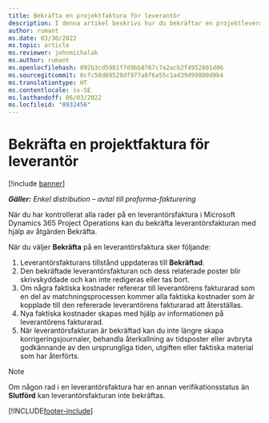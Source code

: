 ```yaml
---
title: Bekräfta en projektfaktura för leverantör
description: I denna artikel beskrivs hur du bekräftar en projektleverantörsfaktura i Microsoft Dynamics 365 Project Operations och den ekonomiska påverkan av att bekräfta en projektleverantörsfaktura.
author: rumant
ms.date: 03/30/2022
ms.topic: article
ms.reviewer: johnmichalak
ms.author: rumant
ms.openlocfilehash: 092b3cd5981f7d9bb8767c7a2acb2f4952801d06
ms.sourcegitcommit: 6cfc50d89528df977a8f6a55c1ad39d99800d9b4
ms.translationtype: HT
ms.contentlocale: sv-SE
ms.lasthandoff: 06/03/2022
ms.locfileid: "8932456"
---
```

# <a name="confirm-a-project-vendor-invoice"></a>Bekräfta en projektfaktura för leverantör

[!include [banner](../../includes/dataverse-preview.md)]

_**Gäller:** Enkel distribution – avtal till proforma-fakturering_

När du har kontrollerat alla rader på en leverantörsfaktura i Microsoft Dynamics 365 Project Operations kan du bekräfta leverantörsfakturan med hjälp av åtgärden Bekräfta.

När du väljer **Bekräfta** på en leverantörsfaktura sker följande:

1. Leverantörsfakturans tillstånd uppdateras till **Bekräftad**.
2. Den bekräftade leverantörsfakturan och dess relaterade poster blir skrivskyddade och kan inte redigeras eller tas bort.
3. Om några faktiska kostnader refererar till leverantörens fakturarad som en del av matchningsprocessen kommer alla faktiska kostnader som är kopplade till den refererade leverantörens fakturarad att återställas.
4. Nya faktiska kostnader skapas med hjälp av informationen på leverantörens fakturarad.
5. När leverantörsfakturan är bekräftad kan du inte längre skapa korrigeringsjournaler, behandla återkallning av tidsposter eller avbryta godkännande av den ursprungliga tiden, utgiften eller faktiska material som har återförts.

> [!NOTE]
> Om någon rad i en leverantörsfaktura har en annan verifikationsstatus än **Slutförd** kan leverantörsfakturan inte bekräftas.

[!INCLUDE[footer-include](../../includes/footer-banner.md)]
